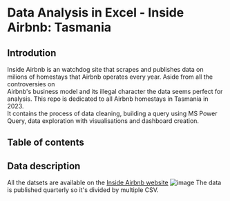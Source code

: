 # Data Analysis in Excel - Inside Airbnb: Tasmania
## Introdution
 Inside Airbnb is an watchdog site that scrapes and publishes data on milions of homestays that Airbnb operates every year. Aside from all the controversies on   
 Airbnb's business model and its illegal character the data seems perfect for analysis. This repo is dedicated to all Airbnb homestays in Tasmania in 2023.   
 It contains the process of data cleaning, building a query using MS Power Query, data exploration with visualisations and dashboard creation.

## Table of contents
## Data description
 All the datsets are available on the [Inside Airbnb website](http://insideairbnb.com/get-the-data) 
 ![image](https://github.com/jakubgrunwald/Inside-Airbnb-Data-Analysis-in-Excel-PQ/assets/159199366/1a3b8cf1-5346-4e21-ba1a-a3ee019798ae)
 The data is published quarterly so it's divided by multiple CSV.  







								
   		
 
		


